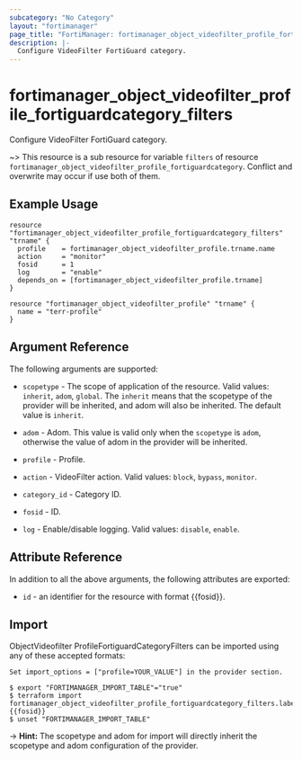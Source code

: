 ```yaml
---
subcategory: "No Category"
layout: "fortimanager"
page_title: "FortiManager: fortimanager_object_videofilter_profile_fortiguardcategory_filters"
description: |-
  Configure VideoFilter FortiGuard category.
---
```


# fortimanager_object_videofilter_profile_fortiguardcategory_filters
Configure VideoFilter FortiGuard category.

~> This resource is a sub resource for variable `filters` of resource `fortimanager_object_videofilter_profile_fortiguardcategory`. Conflict and overwrite may occur if use both of them.



## Example Usage

```hcl
resource "fortimanager_object_videofilter_profile_fortiguardcategory_filters" "trname" {
  profile    = fortimanager_object_videofilter_profile.trname.name
  action     = "monitor"
  fosid      = 1
  log        = "enable"
  depends_on = [fortimanager_object_videofilter_profile.trname]
}

resource "fortimanager_object_videofilter_profile" "trname" {
  name = "terr-profile"
}
```

## Argument Reference


The following arguments are supported:

* `scopetype` - The scope of application of the resource. Valid values: `inherit`, `adom`, `global`. The `inherit` means that the scopetype of the provider will be inherited, and adom will also be inherited. The default value is `inherit`.
* `adom` - Adom. This value is valid only when the `scopetype` is `adom`, otherwise the value of adom in the provider will be inherited.
* `profile` - Profile.

* `action` - VideoFilter action. Valid values: `block`, `bypass`, `monitor`.

* `category_id` - Category ID.
* `fosid` - ID.
* `log` - Enable/disable logging. Valid values: `disable`, `enable`.



## Attribute Reference

In addition to all the above arguments, the following attributes are exported:
* `id` - an identifier for the resource with format {{fosid}}.

## Import

ObjectVideofilter ProfileFortiguardCategoryFilters can be imported using any of these accepted formats:
```
Set import_options = ["profile=YOUR_VALUE"] in the provider section.

$ export "FORTIMANAGER_IMPORT_TABLE"="true"
$ terraform import fortimanager_object_videofilter_profile_fortiguardcategory_filters.labelname {{fosid}}
$ unset "FORTIMANAGER_IMPORT_TABLE"
```
-> **Hint:** The scopetype and adom for import will directly inherit the scopetype and adom configuration of the provider.
